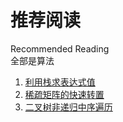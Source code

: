 # 推荐阅读

Recommended Reading  
全部是算法

1. [利用栈求表达式值](https://zhuanlan.zhihu.com/p/24556103)  
2. [稀疏矩阵的快速转置](https://blog.csdn.net/poklau/article/details/23710099)  
3. [二叉树非递归中序遍历](https://www.bilibili.com/video/BV1uJ411G71G?from=search&seid=15279894195409807632)
